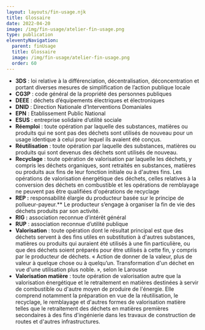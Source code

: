 ```yaml
---
layout: layouts/fin-usage.njk
title: Glossaire
date: 2022-04-20
image: /img/fin-usage/atelier-fin-usage.png
type: publication
eleventyNavigation:
  parent: finUsage
  title: Glossaire
  image: /img/fin-usage/atelier-fin-usage.png
  order: 60
---
```


- **3DS** : loi relative à la différenciation, décentralisation, déconcentration et portant diverses mesures de simplification de l’action publique locale
- **CG3P** : code général de la propriété des personnes publiques
- **DEEE** : déchets d’équipements électriques et électroniques
- **DNID** : Direction Nationale d’Interventions Domaniales
- **EPN** : Etablissement Public National
- **ESUS** : entreprise solidaire d’utilité sociale
- **Réemploi** : toute opération par laquelle des substances, matières ou produits qui ne sont pas des déchets sont utilisés de nouveau pour un usage identique à celui pour lequel ils avaient été conçus.
- **Réutilisation** : toute opération par laquelle des substances, matières ou produits qui sont devenus des déchets sont utilisés de nouveau.
- **Recyclage** : toute opération de valorisation par laquelle les déchets, y compris les déchets organiques, sont retraités en substances, matières ou produits aux fins de leur fonction initiale ou à d'autres fins. Les opérations de valorisation énergétique des déchets, celles relatives à la conversion des déchets en combustible et les opérations de remblayage ne peuvent pas être qualifiées d'opérations de recyclage
- **REP :** responsabilité élargie du producteur basée sur le principe de pollueur-payeur.** Le producteur s’engage à organiser la fin de vie des déchets produits par son activité.
- **RIG :** association reconnue d’intérêt général
- **RUP** : association reconnue d’utilité publique
- **Valorisation** : toute opération dont le résultat principal est que des déchets servent à des fins utiles en substitution à d'autres substances, matières ou produits qui auraient été utilisés à une fin particulière, ou que des déchets soient préparés pour être utilisés à cette fin, y compris par le producteur de déchets. « Action de donner de la valeur, plus de valeur à quelque chose ou à quelqu’un. Transformation d'un déchet en vue d'une utilisation plus noble. », selon le Larousse
- **Valorisation matière** : toute opération de valorisation autre que la valorisation énergétique et le retraitement en matières destinées à servir de combustible ou d'autre moyen de produire de l'énergie. Elle comprend notamment la préparation en vue de la réutilisation, le recyclage, le remblayage et d'autres formes de valorisation matière telles que le retraitement des déchets en matières premières secondaires à des fins d'ingénierie dans les travaux de construction de routes et d'autres infrastructures.
